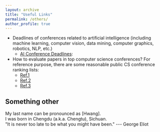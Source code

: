 ```yaml
---
layout: archive
title: "Useful Links"
permalink: /others/
author_profile: true
---
```

* Deadlines of conferences related to artificial intelligence (including machine learning, computer vision, data mining, computer graphics, robotics, NLP, etc.)
  * [AI Conference Deadlines](https://aideadlin.es/?sub=ML,CV,CG,NLP,RO,SP,DM): 
* How to evaluate papers in top computer science conferences? For reference purpose, there are some reasonable public CS conference ranking lists:
  * [Ref.1](https://csrankings.org/#/index?all&us)
  * [Ref.2](https://www.cs.jhu.edu/~taochen/SoC_Conference_Ranking.html)
  * [Ref.3](http://webdocs.cs.ualberta.ca/~zaiane/htmldocs/ConfRanking.html)

## Something other
My last name can be pronounced as [Hwang].\
I was born in Chengdu (a.k.a. Chengtu), Sichuan.\
"It is never too late to be what you might have been." --- George Eliot

